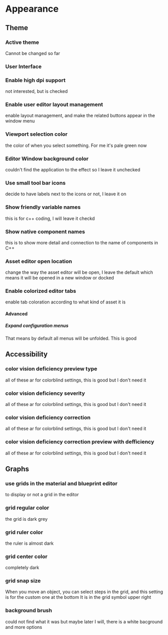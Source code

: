 # Appearance

## Theme

### Active theme

Cannot be changed so far

### User Interface

### Enable high dpi support

not interested, but is checked

### Enable user editor layout management

enable layout management, and make the related buttons appear in the window menu

### Viewport selection color

the color of when you select something. For me it's pale green now

### Editor Window background color

couldn't find the application to the effect so I leave it unchecked

### Use small tool bar icons

decide to have labels next to the icons or not, I leave it on

### Show friendly variable names

this is for c++ coding, I will leave it checkd

### Show native component names

this is to show more detail and connection to the name of components in C++

### Asset editor open location

change the way the asset editor will be open, I leave the default which means it will be opened in a new window or docked

### Enable colorized editor tabs

enable tab coloration according to what kind of asset it is

#### Advanced

##### Expand configuration menus

That means by default all menus will be unfolded. This is good

## Accessibility

### color vision deficiency preview type

all of these ar for colorblind settings, this is good but I don't need it

### color vision deficiency severity

all of these ar for colorblind settings, this is good but I don't need it

### color vision deficiency correction

all of these ar for colorblind settings, this is good but I don't need it

### color vision deficiency correction preview with defficiency

all of these ar for colorblind settings, this is good but I don't need it

## Graphs

### use grids in the material and blueprint editor

to display or not a grid in the editor

### grid regular color

the grid is dark grey

### grid ruler color

the ruler is almost dark

### grid center color

completely dark

### grid snap size

When you move an object, you can select steps in the grid, and this setting is for the custom one at the bottom
It is in the grid symbol upper right

### background brush

<!-- todo -->

could not find what it was but maybe later I will, there is a white bacground and more options
